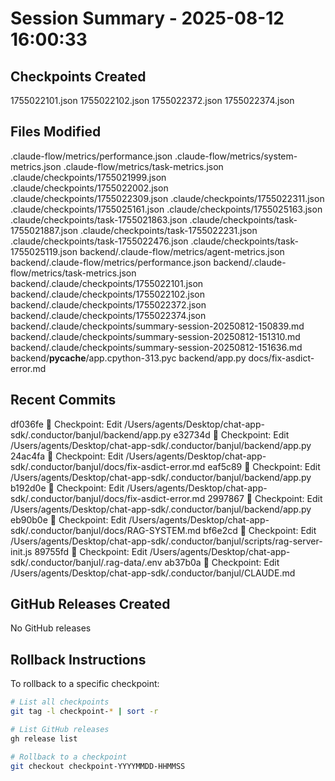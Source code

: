 # Session Summary - 2025-08-12 16:00:33

## Checkpoints Created
1755022101.json
1755022102.json
1755022372.json
1755022374.json

## Files Modified
.claude-flow/metrics/performance.json
.claude-flow/metrics/system-metrics.json
.claude-flow/metrics/task-metrics.json
.claude/checkpoints/1755021999.json
.claude/checkpoints/1755022002.json
.claude/checkpoints/1755022309.json
.claude/checkpoints/1755022311.json
.claude/checkpoints/1755025161.json
.claude/checkpoints/1755025163.json
.claude/checkpoints/task-1755021863.json
.claude/checkpoints/task-1755021887.json
.claude/checkpoints/task-1755022231.json
.claude/checkpoints/task-1755022476.json
.claude/checkpoints/task-1755025119.json
backend/.claude-flow/metrics/agent-metrics.json
backend/.claude-flow/metrics/performance.json
backend/.claude-flow/metrics/task-metrics.json
backend/.claude/checkpoints/1755022101.json
backend/.claude/checkpoints/1755022102.json
backend/.claude/checkpoints/1755022372.json
backend/.claude/checkpoints/1755022374.json
backend/.claude/checkpoints/summary-session-20250812-150839.md
backend/.claude/checkpoints/summary-session-20250812-151310.md
backend/.claude/checkpoints/summary-session-20250812-151636.md
backend/__pycache__/app.cpython-313.pyc
backend/app.py
docs/fix-asdict-error.md

## Recent Commits
df036fe 🔖 Checkpoint: Edit /Users/agents/Desktop/chat-app-sdk/.conductor/banjul/backend/app.py
e32734d 🔖 Checkpoint: Edit /Users/agents/Desktop/chat-app-sdk/.conductor/banjul/backend/app.py
24ac4fa 🔖 Checkpoint: Edit /Users/agents/Desktop/chat-app-sdk/.conductor/banjul/docs/fix-asdict-error.md
eaf5c89 🔖 Checkpoint: Edit /Users/agents/Desktop/chat-app-sdk/.conductor/banjul/backend/app.py
b192d0e 🔖 Checkpoint: Edit /Users/agents/Desktop/chat-app-sdk/.conductor/banjul/docs/fix-asdict-error.md
2997867 🔖 Checkpoint: Edit /Users/agents/Desktop/chat-app-sdk/.conductor/banjul/backend/app.py
eb90b0e 🔖 Checkpoint: Edit /Users/agents/Desktop/chat-app-sdk/.conductor/banjul/docs/RAG-SYSTEM.md
bf6e2cd 🔖 Checkpoint: Edit /Users/agents/Desktop/chat-app-sdk/.conductor/banjul/scripts/rag-server-init.js
89755fd 🔖 Checkpoint: Edit /Users/agents/Desktop/chat-app-sdk/.conductor/banjul/.rag-data/.env
ab37b0a 🔖 Checkpoint: Edit /Users/agents/Desktop/chat-app-sdk/.conductor/banjul/CLAUDE.md

## GitHub Releases Created
No GitHub releases

## Rollback Instructions
To rollback to a specific checkpoint:
```bash
# List all checkpoints
git tag -l checkpoint-* | sort -r

# List GitHub releases
gh release list

# Rollback to a checkpoint
git checkout checkpoint-YYYYMMDD-HHMMSS
```
